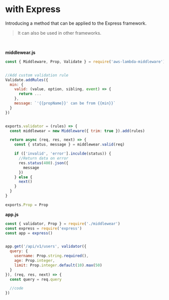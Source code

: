 # with Express
Introducing a method that can be applied to the Express framework.  
> It can also be used in other frameworks.

&nbsp;

**middlewear.js**
```js
const { Middleware, Prop, Validate } = require('aws-lambda-middleware')


//Add custom validation rule
Validate.addRules({
  min: {
    valid: (value, option, sibling, event) => {
      return ...
    },
    message: `'{{propName}}' can be from {{min}}`
  }
})


exports.validator = (rules) => {
  const middlewear = new Middleware({ trim: true }).add(rules)

  return async (req, res, next) => {
    const { status, message } = middlewear.valid(req)

    if (['invalid', 'error'].inculde(status)) {
      //Return data on error
      res.status(400).json({
        message
      })
    } else {
      next()
    }
  }
}

exports.Prop = Prop
```

**app.js**
```js
const { validator, Prop } = require('./middlewear')
const express = require('express')
const app = express()


app.get('/api/v1/users', validator({
  query: {
    username: Prop.string.required(),
    age: Prop.integer,
    limit: Prop.integer.default(10).max(50)
  }
}), (req, res, next) => {
  const query = req.query

  //code
})
```
